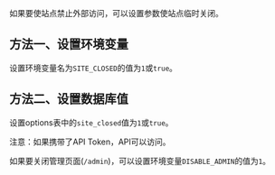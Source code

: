 如果要使站点禁止外部访问，可以设置参数使站点临时关闭。

## 方法一、设置环境变量

设置环境变量名为`SITE_CLOSED`的值为`1`或`true`。

## 方法二、设置数据库值

设置options表中的`site_closed`值为`1`或`true`。

注意：如果携带了API Token，API可以访问。

如果要关闭管理页面(`/admin`)，可以设置环境变量`DISABLE_ADMIN`的值为`1`。
